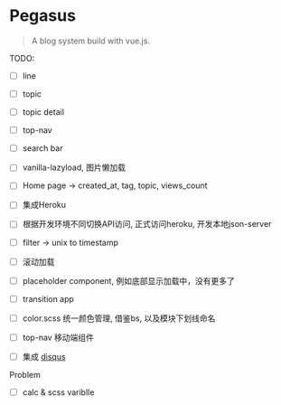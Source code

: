 # Pegasus

> A blog system build with vue.js.

TODO:
- [ ] line
- [ ] topic
- [ ] topic detail
- [ ] top-nav
- [ ] search bar
- [ ] vanilla-lazyload, 图片懒加载
- [ ] Home page -> created_at, tag, topic, views_count
- [ ] 集成Heroku
- [ ] 根据开发环境不同切换API访问, 正式访问heroku, 开发本地json-server
- [ ] filter -> unix to timestamp
- [ ] 滚动加载
- [ ] placeholder component, 例如底部显示加载中，没有更多了
- [ ] transition app
- [ ] color.scss 统一颜色管理, 借鉴bs, 以及模块下划线命名
- [ ] top-nav 移动端组件
- [ ] 集成 [disqus](https://pegasus-app.disqus.com/admin/install/platforms/universalcode/)



Problem
- [ ] calc & scss variblle

